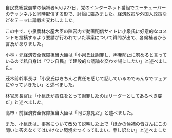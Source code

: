 自民党総裁選挙の候補者5人は27日、党のインターネット番組でユーチューバーのチャンネルと同時配信する形で、討論に臨みました。経済政策や外国人政策などをテーマに論戦を交わしました。

この中で、小泉農林水産大臣の陣営内で動画配信サイトに小泉氏に好意的なコメントを投稿するよう要請が行われていた事案について質問が出て、各候補者から言及がありました。

小林・元経済安全保障担当大臣は「小泉氏は謝罪し、再発防止に努めると言っているので私自身は『ワン自民』で建設的な議論を交わす場にしたい」と述べました。

茂木前幹事長は「小泉氏はきちんと責任を感じて話しているのでみんなでフェアにやっていきたい」と述べました。

林官房長官は「小泉氏が責任をとって謝罪したのはリーダーとしてあるべき姿だ」と述べました。

高市・前経済安全保障担当大臣は「同じ意見だ」と述べました。

また、小泉氏は、事案について改めて説明した上で「ほかの候補の皆さんにこの問いに答えなくてはいけない環境をつくってしまい、申し訳ない」と述べました